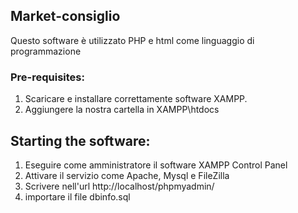 ## Market-consiglio
Questo software è utilizzato PHP e html come linguaggio di programmazione
### Pre-requisites:
1. Scaricare e installare correttamente software XAMPP.
2. Aggiungere la nostra cartella in XAMPP\htdocs
## Starting the software:
1. Eseguire come amministratore il software XAMPP Control Panel 
2. Attivare il servizio come Apache, Mysql e FileZilla
3. Scrivere nell'url http://localhost/phpmyadmin/
4. importare il file dbinfo.sql
